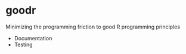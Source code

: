 # goodr

Minimizing the programming friction to good R programming principles

* Documentation
* Testing


